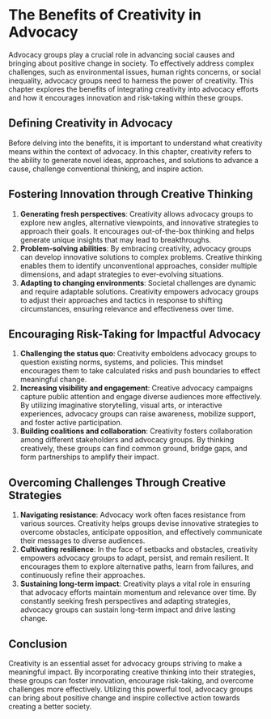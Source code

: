 The Benefits of Creativity in Advocacy
===============================================

Advocacy groups play a crucial role in advancing social causes and bringing about positive change in society. To effectively address complex challenges, such as environmental issues, human rights concerns, or social inequality, advocacy groups need to harness the power of creativity. This chapter explores the benefits of integrating creativity into advocacy efforts and how it encourages innovation and risk-taking within these groups.

Defining Creativity in Advocacy
-------------------------------

Before delving into the benefits, it is important to understand what creativity means within the context of advocacy. In this chapter, creativity refers to the ability to generate novel ideas, approaches, and solutions to advance a cause, challenge conventional thinking, and inspire action.

Fostering Innovation through Creative Thinking
----------------------------------------------

1. **Generating fresh perspectives**: Creativity allows advocacy groups to explore new angles, alternative viewpoints, and innovative strategies to approach their goals. It encourages out-of-the-box thinking and helps generate unique insights that may lead to breakthroughs.
2. **Problem-solving abilities**: By embracing creativity, advocacy groups can develop innovative solutions to complex problems. Creative thinking enables them to identify unconventional approaches, consider multiple dimensions, and adapt strategies to ever-evolving situations.
3. **Adapting to changing environments**: Societal challenges are dynamic and require adaptable solutions. Creativity empowers advocacy groups to adjust their approaches and tactics in response to shifting circumstances, ensuring relevance and effectiveness over time.

Encouraging Risk-Taking for Impactful Advocacy
----------------------------------------------

1. **Challenging the status quo**: Creativity emboldens advocacy groups to question existing norms, systems, and policies. This mindset encourages them to take calculated risks and push boundaries to effect meaningful change.
2. **Increasing visibility and engagement**: Creative advocacy campaigns capture public attention and engage diverse audiences more effectively. By utilizing imaginative storytelling, visual arts, or interactive experiences, advocacy groups can raise awareness, mobilize support, and foster active participation.
3. **Building coalitions and collaboration**: Creativity fosters collaboration among different stakeholders and advocacy groups. By thinking creatively, these groups can find common ground, bridge gaps, and form partnerships to amplify their impact.

Overcoming Challenges Through Creative Strategies
-------------------------------------------------

1. **Navigating resistance**: Advocacy work often faces resistance from various sources. Creativity helps groups devise innovative strategies to overcome obstacles, anticipate opposition, and effectively communicate their messages to diverse audiences.
2. **Cultivating resilience**: In the face of setbacks and obstacles, creativity empowers advocacy groups to adapt, persist, and remain resilient. It encourages them to explore alternative paths, learn from failures, and continuously refine their approaches.
3. **Sustaining long-term impact**: Creativity plays a vital role in ensuring that advocacy efforts maintain momentum and relevance over time. By constantly seeking fresh perspectives and adapting strategies, advocacy groups can sustain long-term impact and drive lasting change.

Conclusion
----------

Creativity is an essential asset for advocacy groups striving to make a meaningful impact. By incorporating creative thinking into their strategies, these groups can foster innovation, encourage risk-taking, and overcome challenges more effectively. Utilizing this powerful tool, advocacy groups can bring about positive change and inspire collective action towards creating a better society.
